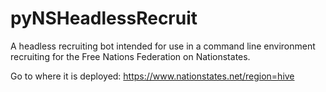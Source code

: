 # pyNSHeadlessRecruit
A headless recruiting bot intended for use in a command line environment recruiting for the Free Nations Federation on Nationstates.

Go to where it is deployed: https://www.nationstates.net/region=hive
